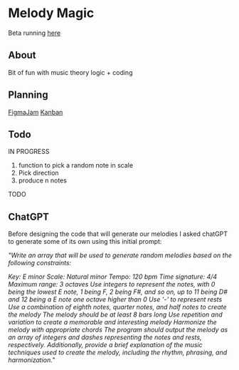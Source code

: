 # Melody Magic

Beta running [here](https://replit.com/@PatrickReynold2/melody-maker#index.js)

## About

Bit of fun with music theory logic + coding

## Planning

[FigmaJam](https://www.figma.com/file/JKGEWwbEvJGJCWcgVe2v46/Melody-maker?node-id=6%3A186&t=UkRzxgxlMuifcw0b-0)
[Kanban](https://github.com/users/PatrickReynoldsCoding/projects/10/views/1)


## Todo 

IN PROGRESS
1. function to pick a random note in scale 
2. Pick direction
3. produce n notes

TODO


## ChatGPT

Before designing the code that will generate our melodies I asked chatGPT to generate some of its own using this initial prompt:

*"Write an array that will be used to generate random melodies based on the following constraints:*

*Key: E minor
Scale: Natural minor
Tempo: 120 bpm
Time signature: 4/4
Maximum range: 3 octaves
Use integers to represent the notes, with 0 being the lowest E note, 1 being F, 2 being F#, and so on, up to 11 being D# and 12 being a E note one octave higher than 0
Use '-' to represent rests
Use a combination of eighth notes, quarter notes, and half notes to create the melody
The melody should be at least 8 bars long
Use repetition and variation to create a memorable and interesting melody
Harmonize the melody with appropriate chords
The program should output the melody as an array of integers and dashes representing the notes and rests, respectively. Additionally, provide a brief explanation of the music techniques used to create the melody, including the rhythm, phrasing, and harmonization."*
